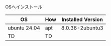 OSへインストール


| OS           | How | Installed Version |
| ------------ | --- | ----------------- |
| ubuntu 24.04 | apt | 8.0.36-2ubuntu3   |
| TD           | TD  |                   |
